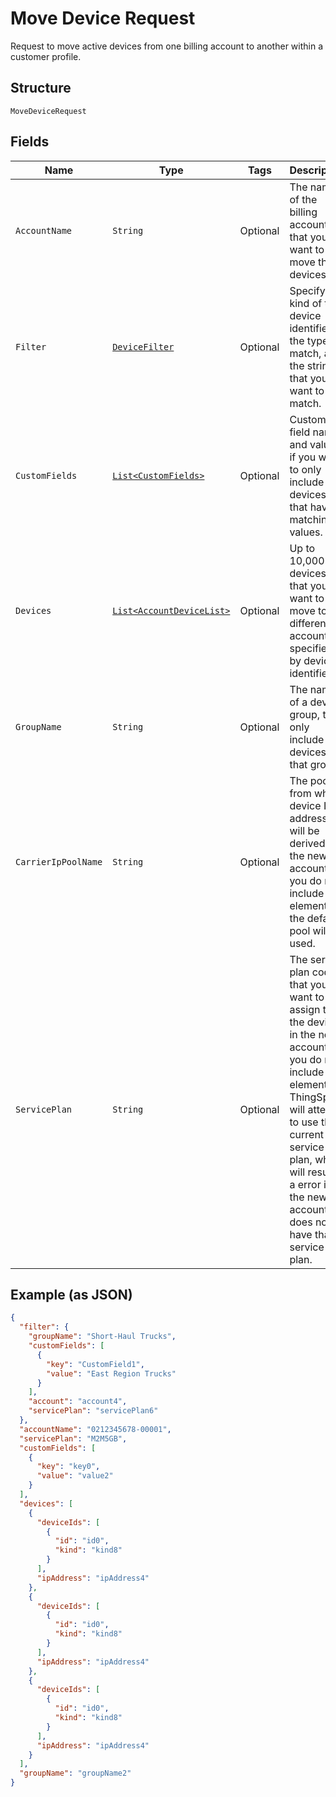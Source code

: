 
# Move Device Request

Request to move active devices from one billing account to another within a customer profile.

## Structure

`MoveDeviceRequest`

## Fields

| Name | Type | Tags | Description | Getter | Setter |
|  --- | --- | --- | --- | --- | --- |
| `AccountName` | `String` | Optional | The name of the billing account that you want to move the devices to. | String getAccountName() | setAccountName(String accountName) |
| `Filter` | [`DeviceFilter`](../../doc/models/device-filter.md) | Optional | Specify the kind of the device identifier, the type of match, and the string that you want to match. | DeviceFilter getFilter() | setFilter(DeviceFilter filter) |
| `CustomFields` | [`List<CustomFields>`](../../doc/models/custom-fields.md) | Optional | Custom field names and values, if you want to only include devices that have matching values. | List<CustomFields> getCustomFields() | setCustomFields(List<CustomFields> customFields) |
| `Devices` | [`List<AccountDeviceList>`](../../doc/models/account-device-list.md) | Optional | Up to 10,000 devices that you want to move to a different account, specified by device identifier. | List<AccountDeviceList> getDevices() | setDevices(List<AccountDeviceList> devices) |
| `GroupName` | `String` | Optional | The name of a device group, to only include devices in that group. | String getGroupName() | setGroupName(String groupName) |
| `CarrierIpPoolName` | `String` | Optional | The pool from which device IP addresses will be derived in the new account. If you do not include this element, the default pool will be used. | String getCarrierIpPoolName() | setCarrierIpPoolName(String carrierIpPoolName) |
| `ServicePlan` | `String` | Optional | The service plan code that you want to assign to the devices in the new account. If you do not include this element, ThingSpace will attempt to use the current service plan, which will result in a error if the new account does not have that service plan. | String getServicePlan() | setServicePlan(String servicePlan) |

## Example (as JSON)

```json
{
  "filter": {
    "groupName": "Short-Haul Trucks",
    "customFields": [
      {
        "key": "CustomField1",
        "value": "East Region Trucks"
      }
    ],
    "account": "account4",
    "servicePlan": "servicePlan6"
  },
  "accountName": "0212345678-00001",
  "servicePlan": "M2M5GB",
  "customFields": [
    {
      "key": "key0",
      "value": "value2"
    }
  ],
  "devices": [
    {
      "deviceIds": [
        {
          "id": "id0",
          "kind": "kind8"
        }
      ],
      "ipAddress": "ipAddress4"
    },
    {
      "deviceIds": [
        {
          "id": "id0",
          "kind": "kind8"
        }
      ],
      "ipAddress": "ipAddress4"
    },
    {
      "deviceIds": [
        {
          "id": "id0",
          "kind": "kind8"
        }
      ],
      "ipAddress": "ipAddress4"
    }
  ],
  "groupName": "groupName2"
}
```

